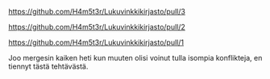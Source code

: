 https://github.com/H4m5t3r/Lukuvinkkikirjasto/pull/3

https://github.com/H4m5t3r/Lukuvinkkikirjasto/pull/2

https://github.com/H4m5t3r/Lukuvinkkikirjasto/pull/1

Joo mergesin kaiken heti kun muuten olisi voinut tulla isompia konflikteja, en tiennyt tästä tehtävästä.
